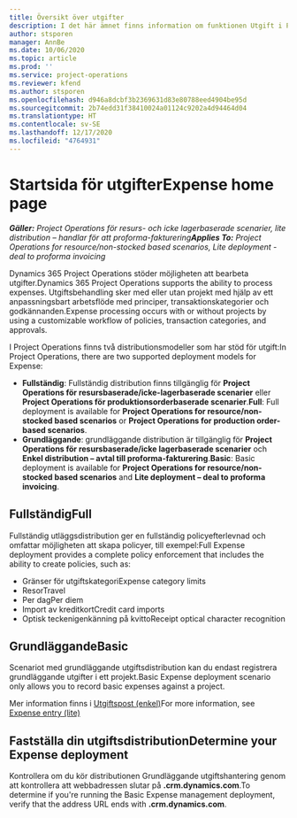 ```yaml
---
title: Översikt över utgifter
description: I det här ämnet finns information om funktionen Utgift i Project Operations.
author: stsporen
manager: AnnBe
ms.date: 10/06/2020
ms.topic: article
ms.prod: ''
ms.service: project-operations
ms.reviewer: kfend
ms.author: stsporen
ms.openlocfilehash: d946a8dcbf3b2369631d83e80788eed4904be95d
ms.sourcegitcommit: 2b74edd31f38410024a01124c9202a4d94464d04
ms.translationtype: HT
ms.contentlocale: sv-SE
ms.lasthandoff: 12/17/2020
ms.locfileid: "4764931"
---
```

# <a name="expense-home-page"></a><span data-ttu-id="ae4a3-103">Startsida för utgifter</span><span class="sxs-lookup"><span data-stu-id="ae4a3-103">Expense home page</span></span>

<span data-ttu-id="ae4a3-104">_**Gäller:** Project Operations för resurs- och icke lagerbaserade scenarier, lite distribution – handlar för att proforma-fakturering_</span><span class="sxs-lookup"><span data-stu-id="ae4a3-104">_**Applies To:** Project Operations for resource/non-stocked based scenarios, Lite deployment - deal to proforma invoicing_</span></span>


<span data-ttu-id="ae4a3-105">Dynamics 365 Project Operations stöder möjligheten att bearbeta utgifter.</span><span class="sxs-lookup"><span data-stu-id="ae4a3-105">Dynamics 365 Project Operations supports the ability to process expenses.</span></span> <span data-ttu-id="ae4a3-106">Utgiftsbehandling sker med eller utan projekt med hjälp av ett anpassningsbart arbetsflöde med principer, transaktionskategorier och godkännanden.</span><span class="sxs-lookup"><span data-stu-id="ae4a3-106">Expense processing occurs with or without projects by using a customizable workflow of policies, transaction categories, and approvals.</span></span>

<span data-ttu-id="ae4a3-107">I Project Operations finns två distributionsmodeller som har stöd för utgift:</span><span class="sxs-lookup"><span data-stu-id="ae4a3-107">In Project Operations, there are two supported deployment models for Expense:</span></span> 

- <span data-ttu-id="ae4a3-108">**Fullständig**: Fullständig distribution finns tillgänglig för **Project Operations för resursbaserade/icke-lagerbaserade scenarier** eller **Project Operations för produktionsorderbaserade scenarier**.</span><span class="sxs-lookup"><span data-stu-id="ae4a3-108">**Full**: Full deployment is available for **Project Operations for resource/non-stocked based scenarios** or **Project Operations for production order-based scenarios**.</span></span>
- <span data-ttu-id="ae4a3-109">**Grundläggande**: grundläggande distribution är tillgänglig för **Project Operations för resursbaserade/icke lagerbaserade scenarier** och **Enkel distribution – avtal till proforma-fakturering**.</span><span class="sxs-lookup"><span data-stu-id="ae4a3-109">**Basic**: Basic deployment is available for **Project Operations for resource/non-stocked based scenarios** and **Lite deployment – deal to proforma invoicing**.</span></span>

## <a name="full"></a><span data-ttu-id="ae4a3-110">Fullständig</span><span class="sxs-lookup"><span data-stu-id="ae4a3-110">Full</span></span> 
<span data-ttu-id="ae4a3-111">Fullständig utläggsdistribution ger en fullständig policyefterlevnad och omfattar möjligheten att skapa policyer, till exempel:</span><span class="sxs-lookup"><span data-stu-id="ae4a3-111">Full Expense deployment provides a complete policy enforcement that includes the ability to create policies, such as:</span></span>

  - <span data-ttu-id="ae4a3-112">Gränser för utgiftskategori</span><span class="sxs-lookup"><span data-stu-id="ae4a3-112">Expense category limits</span></span>
  - <span data-ttu-id="ae4a3-113">Resor</span><span class="sxs-lookup"><span data-stu-id="ae4a3-113">Travel</span></span>
  - <span data-ttu-id="ae4a3-114">Per dag</span><span class="sxs-lookup"><span data-stu-id="ae4a3-114">Per diem</span></span>
  - <span data-ttu-id="ae4a3-115">Import av kreditkort</span><span class="sxs-lookup"><span data-stu-id="ae4a3-115">Credit card imports</span></span>
  - <span data-ttu-id="ae4a3-116">Optisk teckenigenkänning på kvitto</span><span class="sxs-lookup"><span data-stu-id="ae4a3-116">Receipt optical character recognition</span></span>

## <a name="basic"></a><span data-ttu-id="ae4a3-117">Grundläggande</span><span class="sxs-lookup"><span data-stu-id="ae4a3-117">Basic</span></span> 
<span data-ttu-id="ae4a3-118">Scenariot med grundläggande utgiftsdistribution kan du endast registrera grundläggande utgifter i ett projekt.</span><span class="sxs-lookup"><span data-stu-id="ae4a3-118">Basic Expense deployment scenario only allows you to record basic expenses against a project.</span></span> 

<span data-ttu-id="ae4a3-119">Mer information finns i [Utgiftspost (enkel)](basic-expense.md)</span><span class="sxs-lookup"><span data-stu-id="ae4a3-119">For more information, see [Expense entry (lite)](basic-expense.md)</span></span>

## <a name="determine-your-expense-deployment"></a><span data-ttu-id="ae4a3-120">Fastställa din utgiftsdistribution</span><span class="sxs-lookup"><span data-stu-id="ae4a3-120">Determine your Expense deployment</span></span>
<span data-ttu-id="ae4a3-121">Kontrollera om du kör distributionen Grundläggande utgiftshantering genom att kontrollera att webbadressen slutar på **.crm.dynamics.com**.</span><span class="sxs-lookup"><span data-stu-id="ae4a3-121">To determine if you're running the Basic Expense management deployment, verify that the address URL ends with **.crm.dynamics.com**.</span></span> 
